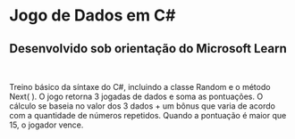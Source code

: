 # Jogo de Dados em C#
## Desenvolvido sob orientação do Microsoft Learn
&nbsp;

Treino básico da síntaxe do C#, incluindo a classe Random e o método Next( ). O jogo retorna 3 jogadas de dados e soma as pontuações. O cálculo se baseia no valor dos 3 dados + um bônus que varia de acordo com a quantidade de números repetidos. Quando a pontuação é maior que 15, o jogador vence.
&nbsp;


